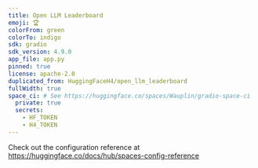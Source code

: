 ```yaml
---
title: Open LLM Leaderboard
emoji: 🏆
colorFrom: green
colorTo: indigo
sdk: gradio
sdk_version: 4.9.0
app_file: app.py
pinned: true
license: apache-2.0
duplicated_from: HuggingFaceH4/open_llm_leaderboard
fullWidth: true
space_ci: # See https://huggingface.co/spaces/Wauplin/gradio-space-ci
  private: true
  secrets:
    - HF_TOKEN
    - H4_TOKEN
---
```


Check out the configuration reference at https://huggingface.co/docs/hub/spaces-config-reference
